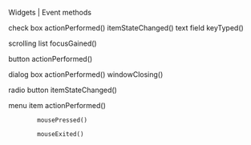 Widgets	| Event methods

check box	    actionPerformed()
                itemStateChanged()
text field	    keyTyped()

scrolling list  focusGained()	

button	        actionPerformed()

dialog box	    actionPerformed()
                windowClosing()

radio button	itemStateChanged()

menu item	    actionPerformed()
            
            mousePressed()
            
            mouseExited()